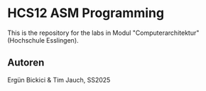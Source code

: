 # HCS12 ASM Programming

This is the repository for the labs in Modul "Computerarchitektur" (Hochschule Esslingen).



## Autoren
Ergün Bickici & Tim Jauch, SS2025
